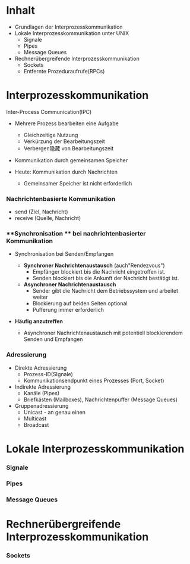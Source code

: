 # Inhalt

- Grundlagen der Interprozesskommunikation
- Lokale Interprozesskommunikation unter UNIX
  - Signale
  - Pipes
  - Message Queues
- Rechnerübergreifende Interprozesskommunikation
  - Sockets
  - Entfernte Prozeduraufrufe(RPCs)



# Interprozesskommunikation

Inter-Process Communication(IPC)

- Mehrere Prozess bearbeiten eine Aufgabe
  - Gleichzeitige Nutzung
  - Verkürzung der Bearbeitungszeit 
  - Verbergen隐藏 von Bearbeitungszeit

- Kommunikation durch gemeinsamen Speicher
- Heute: Kommunikation durch Nachrichten
  - Gemeinsamer Speicher ist nicht erforderlich




### **Nachrichtenbasierte Kommunikation**

- send (Ziel, Nachricht)
- receive (Quelle, Nachricht)



### **Synchronisation ** bei nachrichtenbasierter Kommunikation

- Synchronisation bei Senden/Empfangen

  - **Synchroner Nachrichtenaustausch** (auch"Rendezvous")
    - Empfänger blockiert bis die Nachricht eingetroffen ist.
    - Senden blockiert bis die Ankunft der Nachricht bestätigt ist.
  - **Asynchroner Nachrichtenaustausch**
    - Sender gibt die Nachricht dem Betriebssystem und arbeitet weiter
    - Blockierung auf beiden Seiten optional
    - Pufferung immer erforderlich

- **Häufig anzutreffen**

  - Asynchroner Nachrichtenaustausch mit potentiell blockierendem Senden und Empfangen

  


### **Adressierung**

- Direkte Adressierung
  - Prozess-ID(SIgnale)
  - Kommunikationsendpunkt eines Prozesses (Port, Socket)
- Indirekte Adressierung
  - Kanäle (Pipes)
  - Briefkästen (Mailboxes), Nachrichtenpuffer (Message Queues)
- Gruppenadressierung
  - Unicast - an genau einen
  - Multicast
  - Broadcast



# Lokale Interprozesskommunikation





### Signale



### Pipes



### Message Queues





# Rechnerübergreifende Interprozesskommunikation

### Sockets







